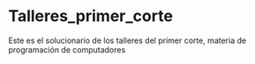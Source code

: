 # Talleres_primer_corte
Este es el solucionario de los talleres del primer corte, materia de programación de computadores
